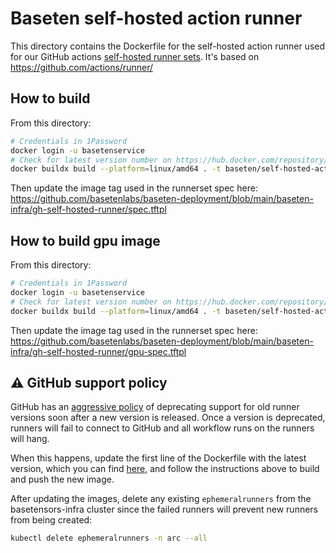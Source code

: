 # Baseten self-hosted action runner

This directory contains the Dockerfile for the self-hosted action runner used for our GitHub actions [self-hosted runner sets](https://docs.github.com/en/actions/hosting-your-own-runners/managing-self-hosted-runners/about-self-hosted-runners). It's based on https://github.com/actions/runner/

## How to build

From this directory:

```sh
# Credentials in 1Password
docker login -u basetenservice
# Check for latest version number on https://hub.docker.com/repository/docker/baseten/self-hosted-action-runner/tags
docker buildx build --platform=linux/amd64 . -t baseten/self-hosted-action-runner:[new version] --push
```

Then update the image tag used in the runnerset spec here: https://github.com/basetenlabs/baseten-deployment/blob/main/baseten-infra/gh-self-hosted-runner/spec.tftpl

## How to build gpu image

From this directory:

```sh
# Credentials in 1Password
docker login -u basetenservice
# Check for latest version number on https://hub.docker.com/repository/docker/baseten/self-hosted-action-runner-gpu/tags
docker buildx build --platform=linux/amd64 . -t baseten/self-hosted-action-runner-gpu:[new version] --push --build-arg ENABLE_GPU=true
```

Then update the image tag used in the runnerset spec here: https://github.com/basetenlabs/baseten-deployment/blob/main/baseten-infra/gh-self-hosted-runner/gpu-spec.tftpl

## ⚠️ GitHub support policy

GitHub has an [aggressive policy](https://docs.github.com/en/actions/hosting-your-own-runners/managing-self-hosted-runners/autoscaling-with-self-hosted-runners#controlling-runner-software-updates-on-self-hosted-runners) of deprecating support for old runner versions soon after a new version is released. Once a version is deprecated, runners will fail to connect to GitHub and all workflow runs on the runners will hang.

When this happens, update the first line of the Dockerfile with the latest version, which you can find [here](https://github.com/actions/runner/pkgs/container/actions-runner), and follow the instructions above to build and push the new image.

After updating the images, delete any existing `ephemeralrunners` from the basetensors-infra cluster since the failed runners will prevent new runners from being created:

```sh
kubectl delete ephemeralrunners -n arc --all
```
